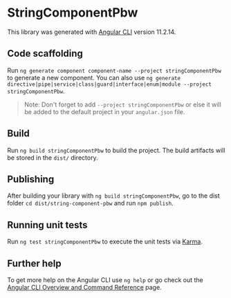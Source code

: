 # StringComponentPbw

This library was generated with [Angular CLI](https://github.com/angular/angular-cli) version 11.2.14.

## Code scaffolding

Run `ng generate component component-name --project stringComponentPbw` to generate a new component. You can also use `ng generate directive|pipe|service|class|guard|interface|enum|module --project stringComponentPbw`.
> Note: Don't forget to add `--project stringComponentPbw` or else it will be added to the default project in your `angular.json` file. 

## Build

Run `ng build stringComponentPbw` to build the project. The build artifacts will be stored in the `dist/` directory.

## Publishing

After building your library with `ng build stringComponentPbw`, go to the dist folder `cd dist/string-component-pbw` and run `npm publish`.

## Running unit tests

Run `ng test stringComponentPbw` to execute the unit tests via [Karma](https://karma-runner.github.io).

## Further help

To get more help on the Angular CLI use `ng help` or go check out the [Angular CLI Overview and Command Reference](https://angular.io/cli) page.
